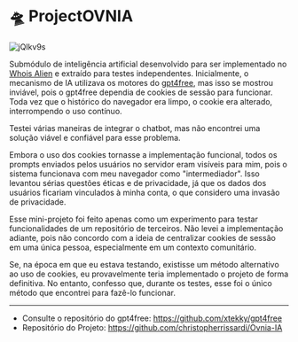 

# 🛸 ProjectOVNIA

![jQIkv9s](https://github.com/user-attachments/assets/34e197cb-f018-4370-a5aa-105e65c8bf61)


Submódulo de inteligência artificial desenvolvido para ser implementado no [Whois Alien](https://github.com/christopherrissardi/Whois-Alien-Bot) e extraído para testes independentes. Inicialmente, o mecanismo de IA utilizava os motores do [gpt4free](https://github.com/xtekky/gpt4free), mas isso se mostrou inviável, pois o gpt4free dependia de cookies de sessão para funcionar. Toda vez que o histórico do navegador era limpo, o cookie era alterado, interrompendo o uso contínuo.

Testei várias maneiras de integrar o chatbot, mas não encontrei uma solução viável e confiável para esse problema.

Embora o uso dos cookies tornasse a implementação funcional, todos os prompts enviados pelos usuários no servidor eram visíveis para mim, pois o sistema funcionava com meu navegador como "intermediador". Isso levantou sérias questões éticas e de privacidade, já que os dados dos usuários ficariam vinculados à minha conta, o que considero uma invasão de privacidade.

Esse mini-projeto foi feito apenas como um experimento para testar funcionalidades de um repositório de terceiros. Não levei a implementação adiante, pois não concordo com a ideia de centralizar cookies de sessão em uma única pessoa, especialmente em um contexto comunitário.

Se, na época em que eu estava testando, existisse um método alternativo ao uso de cookies, eu provavelmente teria implementado o projeto de forma definitiva. No entanto, confesso que, durante os testes, esse foi o único método que encontrei para fazê-lo funcionar.

---

- Consulte o repositório do gpt4free: https://github.com/xtekky/gpt4free
- Repositório do Projeto: https://github.com/christopherrissardi/Ovnia-IA
